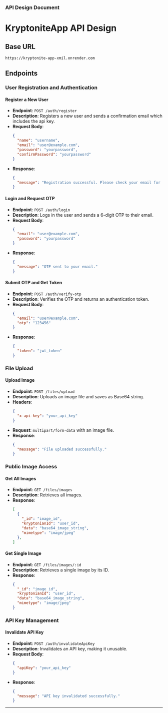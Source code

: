 ### API Design Document

# KryptoniteApp API Design

## Base URL

`https://kryptonite-app-xmil.onrender.com`

## Endpoints

### User Registration and Authentication

#### Register a New User

- **Endpoint**: `POST /auth/register`
- **Description**: Registers a new user and sends a confirmation email which includes the api key.
- **Request Body**:
  ```json
  {
    "name": "username",
    "email": "user@example.com",
    "password": "yourpassword",
    "confirmPassword": "yourpassword"
  }
  ```
- **Response**:
  ```json
  {
    "message": "Registration successful. Please check your email for confirmation."
  }
  ```
  
#### Login and Request OTP

- **Endpoint**: `POST /auth/login`
- **Description**: Logs in the user and sends a 6-digit OTP to their email.
- **Request Body**:
  ```json
  {
    "email": "user@example.com",
    "password": "yourpassword"
  }
  ```
- **Response**:
  ```json
  {
    "message": "OTP sent to your email."
  }
  ```

#### Submit OTP and Get Token

- **Endpoint**: `POST /auth/verify-otp`
- **Description**: Verifies the OTP and returns an authentication token.
- **Request Body**:
  ```json
  {
    "email": "user@example.com",
    "otp": "123456"
  }
  ```
- **Response**:
  ```json
  {
    "token": "jwt_token"
  }
  ```

### File Upload

#### Upload Image

- **Endpoint**: `POST /files/upload`
- **Description**: Uploads an image file and saves as Base64 string.
- **Headers**:
  ```json
  {
    "x-api-key": "your_api_key"
  }
  ```
- **Request**: `multipart/form-data` with an image file.
- **Response**:
  ```json
  {
    "message": "File uploaded successfully."
  }
  ```

### Public Image Access

#### Get All Images

- **Endpoint**: `GET /files/images`
- **Description**: Retrieves all images.
- **Response**:
  ```json
  [
    {
      "_id": "image_id",
      "kryptonianId": "user_id",
      "data": "base64_image_string",
      "mimetype": "image/jpeg"
    },
  ]
  ```

#### Get Single Image

- **Endpoint**: `GET /files/images/:id`
- **Description**: Retrieves a single image by its ID.
- **Response**:
  ```json
  {
    "_id": "image_id",
    "kryptonianId": "user_id",
    "data": "base64_image_string",
    "mimetype": "image/jpeg"
  }
  ```

### API Key Management

#### Invalidate API Key

- **Endpoint**: `POST /auth/invalidateApiKey`
- **Description**: Invalidates an API key, making it unusable.
- **Request Body**:
  ```json
  {
    "apiKey": "your_api_key"
  }
  ```
- **Response**:
  ```json
  {
    "message": "API key invalidated successfully."
  }
  ```

---
